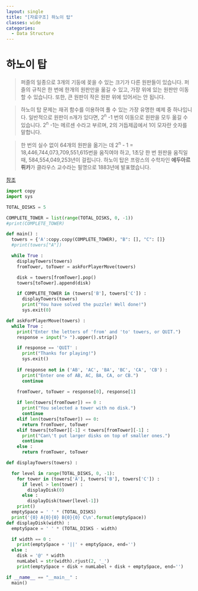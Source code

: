 ```yaml
---
layout: single
title: "[자료구조] 하노이 탑"
classes: wide
categories:
  - Data Structure
---
```



# 하노이 탑
> 퍼즐의 일종으로 3개의 기둥에 꽂을 수 있는 크기가 다른 원판들이 있습니다. 퍼즐의 규칙은 한 번에 한개의 원판만을 옮길 수 있고, 가장 위에 있는 원판만 이동할 수 있습니다.
> 또한, 큰 원판이 작은 원판 위에 있어서는 안 됩니다.

>하노이 탑 문제는 재귀 함수를 이용하여 풀 수 있는 가장 유명한 예제 중 하나입니다. 일반적으로 원판이 n개가 있다면, 2<sup>n</sup> -1 번의 이동으로 원판을 모두 옮길 수 있습니다.
>2<sup>n</sup> -1는 메르센 수라고 부르며, 2의 거듭제곱에서 1이 모자란 숫자를 말합니다.

> 한 번의 실수 없이 64개의 원판을 옮기는 데 2<sup>n</sup> - 1 = 18,446,744,073,709,551,615번을 움직여야 하고, 1초당 한 번 원판을 움직일 때, 584,554,049,253년이 걸립니다.
> 하노이 탑은 프랑스의 수학자인 **에두아르 뤼카**가 클라우스 교수라는 필명으로 1883년에 발표했습니다. 

[참조](https://ko.wikipedia.org/wiki/%ED%95%98%EB%85%B8%EC%9D%B4%EC%9D%98_%ED%83%91)

```python
import copy
import sys

TOTAL_DISKS = 5

COMPLETE_TOWER = list(range(TOTAL_DISKS, 0, -1))
#print(COMPLETE_TOWER)

def main() :
  towers = {'A':copy.copy(COMPLETE_TOWER), "B": [], "C": []}
  #print(towers["A"])

  while True :
    displayTowers(towers)
    fromTower, toTower = askForPlayerMove(towers)

    disk = towers[fromTower].pop()
    towers[toTower].append(disk)

    if COMPLETE_TOWER in (towers['B'], towers['C']) :
      displayTowers(towers)
      print("You have solved the puzzle! Well done!")
      sys.exit(0)

def askForPlayerMove(towers) :
  while True :
    print("Enter the letters of 'from' and 'to' towers, or QUIT.")
    response = input("> ").upper().strip()

    if response == 'QUIT' :
      print("Thanks for playing!")
      sys.exit()
    
    if response not in ('AB', 'AC', 'BA', 'BC', 'CA', 'CB') :
      print("Enter one of AB, AC, BA, CA, or CB.")
      continue
    
    fromTower, toTower = response[0], response[1]

    if len(towers[fromTower]) == 0 :
      print("You selected a tower with no disk.")
      continue
    elif len(towers[toTower]) == 0:
      return fromTower, toTower
    elif towers[toTower][-1] < towers[fromTower][-1] :
      print("Can\'t put larger disks on top of smaller ones.")
      continue
    else :
      return fromTower, toTower

def displayTowers(towers) :

  for level in range(TOTAL_DISKS, 0, -1):
    for tower in (towers['A'], towers['B'], towers['C']) :
      if level > len(tower) :
        displayDisk(0)
      else :
        displayDisk(tower[level-1])
    print()
  emptySpace = ' ' * (TOTAL_DISKS)
  print('{0} A{0}{0} B{0}{0} C\n'.format(emptySpace))
def displayDisk(width) :
  emptySpace = ' ' * (TOTAL_DISKS - width)

  if width == 0 :
    print(emptySpace + '||' + emptySpace, end='')
  else :
    disk = '@' * width
    numLabel = str(width).rjust(2, '_')
    print(emptySpace + disk + numLabel + disk + emptySpace, end='')

if __name__ == "__main__" :
  main()
```
